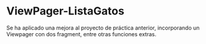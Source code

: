 # ViewPager-ListaGatos
Se ha aplicado una mejora al proyecto de práctica anterior, incorporando un Viewpager con dos fragment, entre otras funciones extras.
